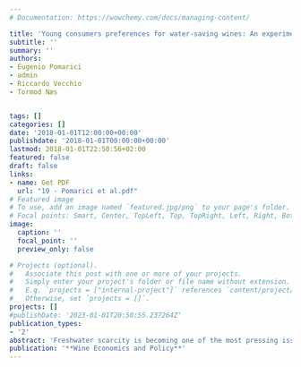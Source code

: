 ```yaml
---
# Documentation: https://wowchemy.com/docs/managing-content/

title: 'Young consumers preferences for water-saving wines: An experimental study'
subtitle: ''
summary: ''
authors:
- Eugenio Pomarici 
- admin
- Riccardo Vecchio 
- Tormod Næs


tags: []
categories: []
date: '2018-01-01T12:00:00+00:00'
publishdate: '2018-01-01T00:00:00+00:00'
lastmod: 2018-01-01T22:50:56+02:00
featured: false
draft: false
links: 
- name: Get PDF
  url: "19 - Pomarici et al.pdf"
# Featured image
# To use, add an image named `featured.jpg/png` to your page's folder.
# Focal points: Smart, Center, TopLeft, Top, TopRight, Left, Right, BottomLeft, Bottom, BottomRight.
image:
  caption: ''
  focal_point: ''
  preview_only: false

# Projects (optional).
#   Associate this post with one or more of your projects.
#   Simply enter your project's folder or file name without extension.
#   E.g. `projects = ["internal-project"]` references `content/project/deep-learning/index.md`.
#   Otherwise, set `projects = []`.
projects: []
#publishDate: '2023-01-01T20:50:55.237264Z'
publication_types: 
- '2'
abstract: 'Freshwater scarcity is becoming one of the most pressing issues of the global environmental sustainability, and agriculture is the main responsible of that scarcity. During the last decade, there has been an increasing consumers’ environmental concern about the impact of food production on water usage. This paper investigates young consumers’ preferences towards water saving wines and the determinants of willingness to pay (WTP) for these products. Data were collected through an experimental auction mechanism in Italy by assessing young consumers’ willingness to pay for three different wines (i.e. conventional-no water saving label, water saving front-of-pack labelled and water saving back-of-pack labelled). Young consumers’ (N = 200) characteristics related to their personal values, pro-environmental attitudes, wine habits, labeling attitudes and socio-demographics were also collected. Results reveal that on average young consumers are willing to pay higher prices for water saving labeled wines. Additionally, wine consumption frequency, label trust and use as well as consumers’ environmental-friendly attitude have a positive effect on willingness to pay for these wines. The current study offers valuable insights to policy makers and wine producers for product differentiation and for more efficiently targeting campaigns towards young consumers, in order to increase sustainability-labeled wine consumption.'
publication: '**Wine Economics and Policy**'
---
```

